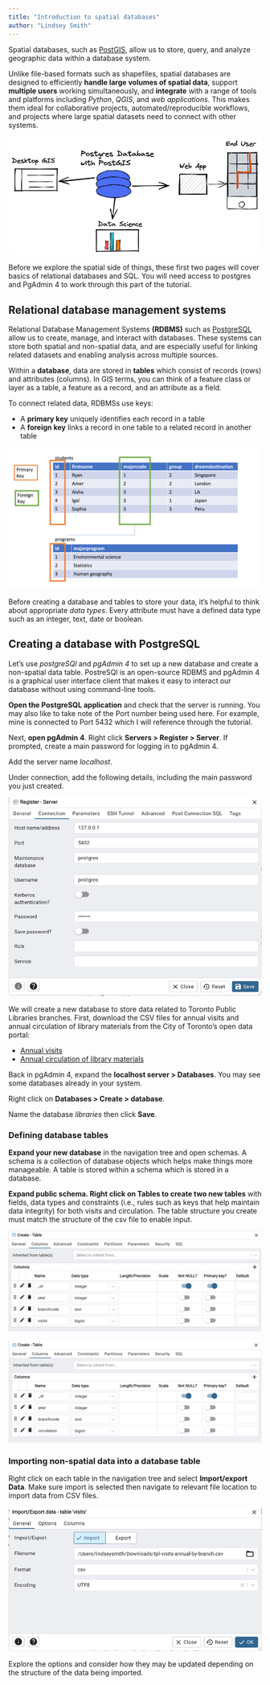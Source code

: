 ```yaml
---
title: "Introduction to spatial databases"
author: "Lindsey Smith"
---
```


Spatial databases, such as [PostGIS](https://postgis.net/), allow us to store, query, and analyze geographic data within a database system.

Unlike file-based formats such as shapefiles, spatial databases are designed to efficiently **handle large volumes of spatial data**, support **multiple users** working simultaneously, and **integrate** with a range of tools and platforms including *Python*, *QGIS*, and *web applications*. This makes them ideal for collaborative projects, automated/reproducible workflows, and projects where large spatial datasets need to connect with other systems. 

![PostGIS applications Source: Elizabeth Christensen](img/spatialdb.png)

Before we explore the spatial side of things, these first two pages will cover basics of relational databases and SQL. You will need access to postgres and PgAdmin 4 to work through this part of the tutorial.

## Relational database management systems

Relational Database Management Systems **(RDBMS)** such as [PostgreSQL](https://www.postgresql.org/) allow us to create, manage, and interact with databases. These systems can store both spatial and non-spatial data, and are especially useful for linking related datasets and enabling analysis across multiple sources.

Within a **database**, data are stored in **tables** which consist of records (rows) and attributes (columns). In GIS terms, you can think of a feature class or layer as a table, a feature as a record, and an attribute as a field.

To connect related data, RDBMSs use keys:

- A **primary key** uniquely identifies each record in a table
- A **foreign key** links a record in one table to a related record in another table

![Primary and foreign keys in database table](img/tablekeys.png)

Before creating a database and tables to store your data, it’s helpful to think about appropriate *data types*. Every attribute must have a defined data type such as an integer, text, date or boolean.

## Creating a database with PostgreSQL

Let’s use *postgreSQl* and *pgAdmin 4* to set up a new database and create a non-spatial data table. PostreSQl is an open-source RDBMS and pgAdmin 4 is a graphical user interface client that makes it easy to interact our database without using command-line tools.

**Open the PostgreSQL application** and check that the server is running. You may also like to take note of the Port number being used here. For example, mine is connected to Port 5432 which I will reference through the tutorial.

Next, **open pgAdmin 4**. Right click **Servers > Register > Server**. If prompted, create a main password for logging in to pgAdmin 4.

Add the server name *localhost*.

Under connection, add the following details, including the main password you just created.

![New server connection](img/serverconnection.png)

We will create a new database to store  data related to Toronto Public Libraries branches. First, download the CSV files for annual visits and annual circulation of library materials from the City of Toronto’s open data portal:

- [Annual visits](https://open.toronto.ca/dataset/library-visits/)
- [Annual circulation of library materials](https://open.toronto.ca/dataset/library-circulation/)

Back in pgAdmin 4, expand the **localhost server > Databases**. You may see some databases already in your system.

Right click on **Databases > Create > database**.

Name the database *libraries* then click **Save**.

### Defining database tables

**Expand your new database** in the navigation tree and open schemas. A schema is a collection of database objects which helps make things more manageable. A table is stored within a schema which is stored in a database.

**Expand public schema. Right click on Tables to create two new tables** with fields, data types and constraints (i.e., rules such as keys that help maintain data integrity) for both visits and circulation.
The table structure you create must match the structure of the csv file to enable input.

![Defining library visits table structure](img/visitstable.png)

![Defining library circulation table structure](img/circulationtable.png)

### Importing non-spatial data into a database table

Right click on each table in the navigation tree and select **Import/export Data**. Make sure import is selected then navigate to relevant file location to import data from CSV files.

![Importing non-spatial data](img/importdata.png)

Explore the options and consider how they may be updated depending on the structure of the data being imported.